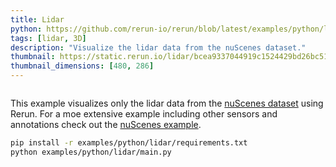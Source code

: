 ```yaml
---
title: Lidar
python: https://github.com/rerun-io/rerun/blob/latest/examples/python/lidar/main.py
tags: [lidar, 3D]
description: "Visualize the lidar data from the nuScenes dataset."
thumbnail: https://static.rerun.io/lidar/bcea9337044919c1524429bd26bc51a3c4db8ccb/480w.png
thumbnail_dimensions: [480, 286]
---
```


<picture>
  <img src="https://static.rerun.io/lidar/bcea9337044919c1524429bd26bc51a3c4db8ccb/full.png" alt="">
  <source media="(max-width: 480px)" srcset="https://static.rerun.io/lidar/bcea9337044919c1524429bd26bc51a3c4db8ccb/480w.png">
  <source media="(max-width: 768px)" srcset="https://static.rerun.io/lidar/bcea9337044919c1524429bd26bc51a3c4db8ccb/768w.png">
  <source media="(max-width: 1024px)" srcset="https://static.rerun.io/lidar/bcea9337044919c1524429bd26bc51a3c4db8ccb/1024w.png">
  <source media="(max-width: 1200px)" srcset="https://static.rerun.io/lidar/bcea9337044919c1524429bd26bc51a3c4db8ccb/1200w.png">
</picture>

This example visualizes only the lidar data from the [nuScenes dataset](https://www.nuscenes.org/) using Rerun. For a moe extensive example including other sensors and annotations check out the [nuScenes example](https://www.rerun.io/docs/examples/real-data/nuscenes).

```bash
pip install -r examples/python/lidar/requirements.txt
python examples/python/lidar/main.py
```
